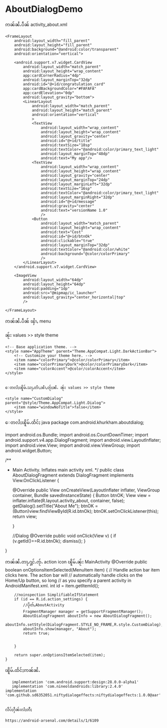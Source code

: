# AboutDialogDemo
ဢၼ်ၼႆႉပဵၼ် activity_about.xml
<?xml version="1.0" encoding="utf-8"?>
<LinearLayout xmlns:android="http://schemas.android.com/apk/res/android"
    xmlns:app="http://schemas.android.com/apk/res-auto"
    android:layout_width="280dp"
    android:layout_height="wrap_content"
    android:layout_gravity="center"
    >

    <FrameLayout
        android:layout_width="fill_parent"
        android:layout_height="fill_parent"
        android:background="@android:color/transparent"
        android:orientation="vertical">

        <android.support.v7.widget.CardView
            android:layout_width="match_parent"
            android:layout_height="wrap_content"
            app:cardCornerRadius="4dp"
            android:layout_marginTop="32dp"
            android:id="@+id/congratulation_card"
            app:cardBackgroundColor="#FAFAFA"
            app:cardElevation="0dp"
            android:layout_gravity="bottom">
            <LinearLayout
                android:layout_width="match_parent"
                android:layout_height="match_parent"
                android:orientation="vertical"
                >
                <TextView
                    android:layout_width="wrap_content"
                    android:layout_height="wrap_content"
                    android:layout_gravity="center"
                    android:id="@+id/title"
                    android:textSize="18sp"
                    android:textColor="@android:color/primary_text_light"
                    android:layout_marginTop="48dp"
                    android:text="My app"/>
                <TextView
                    android:layout_width="wrap_content"
                    android:layout_height="wrap_content"
                    android:layout_gravity="center"
                    android:layout_marginTop="24dp"
                    android:layout_marginLeft="32dp"
                    android:textSize="16sp"
                    android:textColor="@android:color/primary_text_light"
                    android:layout_marginRight="32dp"
                    android:id="@+id/message"
                    android:gravity="center"
                    android:text="versionName 1.0"
                    />
                <Button
                    android:layout_width="match_parent"
                    android:layout_height="wrap_content"
                    android:text="Cost"
                    android:id="@+id/btnOk"
                    android:clickable="true"
                    android:layout_marginTop="32dp"
                    android:textColor="@android:color/white"
                    android:background="@color/colorPrimary"
                    />
            </LinearLayout>
        </android.support.v7.widget.CardView>

        <ImageView
            android:layout_width="64dp"
            android:layout_height="64dp"
            android:padding="1dp"
            android:src="@mipmap/ic_launcher"
            android:layout_gravity="center_horizontal|top"
            />

    </FrameLayout>
</LinearLayout>

ဢၼ်ၼႆႉပဵၼ် ၾႆၢႇ menu
<menu xmlns:android="http://schemas.android.com/apk/res/android"
    xmlns:app="http://schemas.android.com/apk/res-auto"
    xmlns:tools="http://schemas.android.com/tools"
    tools:context="com.android.khurkham.aboutdialog.MainActivity">
    <item
        android:id="@+id/action_settings"
        android:orderInCategory="100"
        android:title="@string/action_settings"
        app:showAsAction="ifRoom"
        android:icon="@drawable/ic_about"/>
</menu>


ၼႂ်း values >> style theme

<resources>

    <!-- Base application theme. -->
    <style name="AppTheme" parent="Theme.AppCompat.Light.DarkActionBar">
        <!-- Customize your theme here. -->
        <item name="colorPrimary">@color/colorPrimary</item>
        <item name="colorPrimaryDark">@color/colorPrimaryDark</item>
        <item name="colorAccent">@color/colorAccent</item>
    </style>

 
    ေတလႆႈၽိူမ်ႉသႃႇတႆၢႇၽႆၢႇတႂ်ႈၼႆႉ ၼႂ်း values >> style theme

    <style name="CustomDialog" parent="@style/Theme.AppCompat.Light.Dialog">
        <item name="windowNoTitle">false</item>
    </style>

</resources>

ေတလႆႈၽိူမ်ႉထႅင်ႈ java
package com.android.khurkham.aboutdialog;


import android.os.Bundle;
import android.os.CountDownTimer;
import android.support.v4.app.DialogFragment;
import android.view.LayoutInflater;
import android.view.View;
import android.view.ViewGroup;
import android.widget.Button;



/**
 * Main Activity. Inflates main activity xml.
 */
public class AboutDialogFragment extends DialogFragment implements View.OnClickListener {



    @Override
    public View onCreateView(LayoutInflater inflater, ViewGroup container, Bundle savedInstanceState) {
        Button btnOK;
        View view = inflater.inflate(R.layout.activity_about, container, false);
        getDialog().setTitle("About Me");
        btnOK = (Button)view.findViewById(R.id.btnOk);
        btnOK.setOnClickListener(this);
        return view;

    }


   //Dialog
    @Override
    public void onClick(View v) {
        if (v.getId()==R.id.btnOk);
        dismiss();
    }


}

ဢၼ်ၼႆႉတႃႇႁွင်ႉၸႂ်ႉ action icon  ၽိူမ်ႉၼႂ်း MainActivity
 @Override
    public boolean onOptionsItemSelected(MenuItem item) {
        // Handle action bar item clicks here. The action bar will
        // automatically handle clicks on the Home/Up button, so long
        // as you specify a parent activity in AndroidManifest.xml.
        int id = item.getItemId();

        //noinspection SimplifiableIfStatement
        if (id == R.id.action_settings) {
            //ပိုတ်ႇAboutActivity
            FragmentManager manager = getSupportFragmentManager();
            AboutDialogFragment aboutInfo = new AboutDialogFragment();
            aboutInfo.setStyle(DialogFragment.STYLE_NO_FRAME,R.style.CustomDialog);
            aboutInfo.show(manager, "About");
            return true;


        }

        return super.onOptionsItemSelected(item);
    }
    
   ၽိူမ်ႉထႅင်ႈဢၼ်ၼႆႉ 
   
       implementation 'com.android.support:design:28.0.0-alpha1'
       implementation 'com.nineoldandroids:library:2.4.0'
    implementation 'com.github.sd6352051.niftydialogeffects:niftydialogeffects:1.0.0@aar'
    
    
    လဵပ်ႈႁဵၼ်းလႆႈတီႈ
    
    https://android-arsenal.com/details/1/6109

